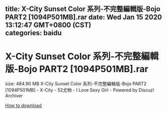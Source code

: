 
title: X-City Sunset Color 系列-不完整編輯版-Bojo PART2 [1094P501MB].rar
date: Wed Jan 15 2020 13:12:47 GMT+0800 (CST)    
categories: baidu
---

# X-City Sunset Color 系列-不完整編輯版-Bojo PART2 [1094P501MB].rar
size: 484.90 MB
 X-City Sunset Color 系列-不完整編輯版-Bojo PART2 [1094P501MB] - X-City - 52尤物 - I Love Sexy Girl - Powered by Discuz! Archiver
 

[How to download](https://bpcam.bemobtrk.com/go/2ceec3aa-1ca2-46d6-b9ff-aaa5c184517c?jno=60)